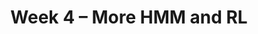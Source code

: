 ---
    title: Week 4 – More HMM and RL
    weekNumber: 4
    days:
      - date: 2023-7-24
        events:
          "**LEC 12**{: .label .label-lecture } [TBA]()":
            "[🎥]()"
      - date: 2023-7-25
        events:
          "**LEC 13**{: .label .label-lecture } [TBA]()":
            "[🎥]()"
          "**QUIZ 3**{: .label .label-disc } **Quiz 3**":
      - date: 2023-7-26
        events:
          "**LEC 14**{: .label .label-lecture } [TBA]()":
            "[🎥]()"  

      - date: 2023-7-27
        events:
          "**LEC 15**{: .label .label-lecture } [TBA]()":
            "[🎥]()"
          "**DISC 7**{: .label .label-disc } Discussion 7":
          "**Reflect**{: .label .label-reflect } [Reflection 4 due]()":

      - date: 2023-7-28
        events:
          "**HW 4**{: .label .label-hw } [HW 4 due]()":
              
---